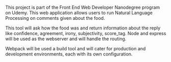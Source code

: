 This project is part of the Front End Web Developer Nanodegree program on Udemy. This web application allows users to run Natural Language Processing on comments given about the food.

This tool will ask how the food was and return information about the reply like confidence, agreement, irony, subjectivity, score_tag.
Node and express will be used as the webserver and will handle the routing.

Webpack will be used a build tool and will cater for production and development environments, each with its own configuration.
